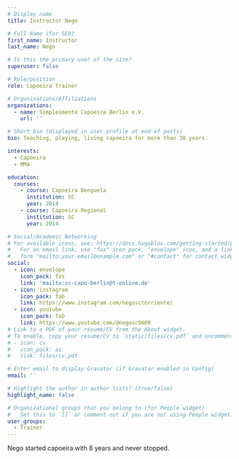 ```yaml
---
# Display name
title: Instructor Nego 

# Full Name (for SEO)
first_name: Instructor
last_name: Nego 

# Is this the primary user of the site?
superuser: false

# Role/position
role: Capoeira Trainer

# Organizations/Affiliations
organizations:
  - name: Simplesmente Capoeira Berlin e.V. 
    url: ''

# Short bio (displayed in user profile at end of posts)
bio: Teaching, playing, living capoeira for more than 30 years.

interests:
  - Capoeira
  - MMA

education:
  courses:
    - course: Capoeira Benguela
      institution: SC
      year: 2014
    - course: Capoeira Regional
      institution: SC
      year: 2014

# Social/Academic Networking
# For available icons, see: https://docs.hugoblox.com/getting-started/page-builder/#icons
#   For an email link, use "fas" icon pack, "envelope" icon, and a link in the
#   form "mailto:your-email@example.com" or "#contact" for contact widget.
social:
  - icon: envelope
    icon_pack: fas
    link: 'mailto:sc-capo-berlin@t-online.de'
  - icon: instagram 
    icon_pack: fab
    link: https://www.instagram.com/negosctorriente/ 
  - icon: youtube 
    icon_pack: fab 
    link: https://www.youtube.com/@negosc9609 
# Link to a PDF of your resume/CV from the About widget.
# To enable, copy your resume/CV to `static/files/cv.pdf` and uncomment the lines below.
# - icon: cv
#   icon_pack: ai
#   link: files/cv.pdf

# Enter email to display Gravatar (if Gravatar enabled in Config)
email: ''

# Highlight the author in author lists? (true/false)
highlight_name: false

# Organizational groups that you belong to (for People widget)
#   Set this to `[]` or comment out if you are not using People widget.
user_groups:
  - Trainer 
---
```


Nego started capoeira with 8 years and never stopped.